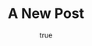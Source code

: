 ---
author:
  Daniel Bell: Daniel Bell
  Kirsten Bell: Kirsten Bell
  Noah Bell: Noah Bell
  Dora Bell: Dora Bell
title: A New Post
description: A short description
image: https://unsplash.it/700/466
advertisment_link: https://google.com
advertisment_image: https://fillmurray.com/728/90
categories:
  - Sales
  - Marketing
---